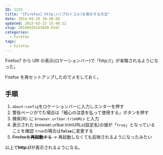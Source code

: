 ```yaml
---
ID: 1233
title: "[Firefox] http://(プロトコル)を表示する方法"
date: 2014-04-26 16:30:50
updated: 2015-03-23 15:40:12
slug: 20140426163050.html
categories:
  - Firefox
tags:
  - Firefox
---
```


Firefox7 から URI の表示(ロケーションバー)で「http://」が省略されるようになった。

Firefox を再セットアップしたのでメモしておく。

<!--more-->
<h2>手順</h2>
<ol>
 <li><code>about:config</code>をロケーションバーに入力しエンターを押す</li>
 <li>警告ページがでた場合は「細心の注意を払って使用する」ボタンを押す</li>
 <li>検索(R): に <code>browser.urlbar.trimURLs</code> と入力</li>
 <li>表示された browser.urlbar.trimURLs(設定名)の値が「<code>true</code>」となっていることを確認
<code>true</code>の場合は<code><b>false</b></code>に変更する</li>
 <li><s>Firefoxを<b>再起動</b>する</s> → 再起動しなくても反映されるようになったみたい</li>
</ol>

以上で<b>http://</b>が表示されるようになる。
